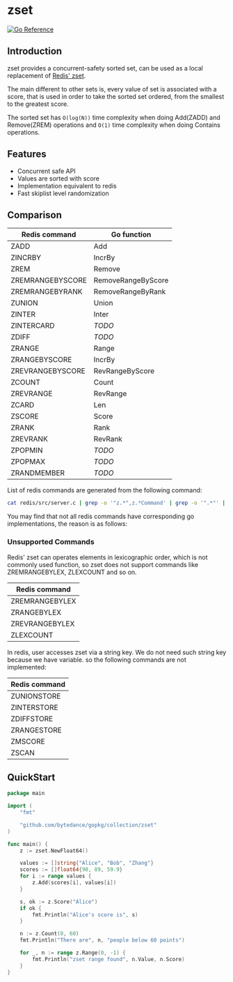 # zset

[![Go Reference](https://pkg.go.dev/badge/github.com/bytedance/gopkg/collection/zset.svg)](https://pkg.go.dev/github.com/bytedance/gopkg/collection/zset)

## Introduction

zset provides a concurrent-safety sorted set, can be used as a local replacement of [Redis' zset](https://redis.com/ebook/part-2-core-concepts/chapter-3-commands-in-redis/3-5-sorted-sets/).

The main different to other sets is, every value of set is associated with a score, that is used in order to take the sorted set ordered, from the smallest to the greatest score.

The sorted set has `O(log(N))` time complexity when doing Add(ZADD) and Remove(ZREM) operations and `O(1)` time complexity when doing Contains operations.

## Features

- Concurrent safe API
- Values are sorted with score
- Implementation equivalent to redis 
- Fast skiplist level randomization

## Comparison

| Redis command         | Go function         |
|-----------------------|---------------------|
| ZADD                  | Add                 |
| ZINCRBY               | IncrBy              |
| ZREM                  | Remove              |
| ZREMRANGEBYSCORE      | RemoveRangeByScore  |
| ZREMRANGEBYRANK       | RemoveRangeByRank   |
| ZUNION                | Union               |
| ZINTER                | Inter               |
| ZINTERCARD            | *TODO*              |
| ZDIFF                 | *TODO*              |
| ZRANGE                | Range               |
| ZRANGEBYSCORE         | IncrBy              |
| ZREVRANGEBYSCORE      | RevRangeByScore     |
| ZCOUNT                | Count               |
| ZREVRANGE             | RevRange            |
| ZCARD                 | Len                 |
| ZSCORE                | Score               |
| ZRANK                 | Rank                |
| ZREVRANK              | RevRank             |
| ZPOPMIN               | *TODO*              |
| ZPOPMAX               | *TODO*              |
| ZRANDMEMBER           | *TODO*              |

List of redis commands are generated from the following command:

```bash
cat redis/src/server.c | grep -o '"z.*",z.*Command' | grep -o '".*"' | cut -d '"' -f2
```

You may find that not all redis commands have corresponding go implementations,
the reason is as follows:

### Unsupported Commands

Redis' zset can operates elements in lexicographic order, which is not commonly
used function, so zset does not support commands like ZREMRANGEBYLEX, ZLEXCOUNT
and so on.

| Redis command         |
|-----------------------|
| ZREMRANGEBYLEX        |
| ZRANGEBYLEX           |
| ZREVRANGEBYLEX        |
| ZLEXCOUNT             |

In redis, user accesses zset via a string key. We do not need such string key
because we have variable. so the following commands are not implemented:

| Redis command         |
|-----------------------|
| ZUNIONSTORE           |
| ZINTERSTORE           |
| ZDIFFSTORE            |
| ZRANGESTORE           |
| ZMSCORE               |
| ZSCAN                 |

## QuickStart

```go
package main

import (
	"fmt"

	"github.com/bytedance/gopkg/collection/zset"
)

func main() {
	z := zset.NewFloat64()

	values := []string{"Alice", "Bob", "Zhang"}
	scores := []float64{90, 89, 59.9}
	for i := range values {
		z.Add(scores[i], values[i])
	}

	s, ok := z.Score("Alice")
	if ok {
		fmt.Println("Alice's score is", s)
	}

	n := z.Count(0, 60)
	fmt.Println("There are", n, "people below 60 points")

	for _, n := range z.Range(0, -1) {
		fmt.Println("zset range found", n.Value, n.Score)
	}
}
```
